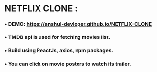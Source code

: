 # NETFLIX CLONE :
### • DEMO: https://anshul-devloper.github.io/NETFLIX-CLONE
### • TMDB api is used for fetching movies list.
### • Build using ReactJs, axios, npm packages.
### • You can click on movie posters to watch its trailer.

<br>
<br>
